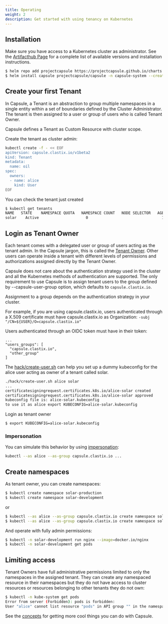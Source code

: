 ```yaml
---
title: Operating
weight: 2
description: Get started with using tenancy on Kubernetes
---
```



## Installation

Make sure you have access to a Kubernetes cluster as administrator. See the [Artifacthub Page](https://artifacthub.io/packages/helm/projectcapsule/capsule) for a complete list of available versions and installation instructions.

```bash
$ helm repo add projectcapsule https://projectcapsule.github.io/charts
$ helm install capsule projectcapsule/capsule -n capsule-system --create-namespace
```


## Create your first Tenant

In Capsule, a Tenant is an abstraction to group multiple namespaces in a single entity within a set of boundaries defined by the Cluster Administrator. The tenant is then assigned to a user or group of users who is called Tenant Owner.

Capsule defines a Tenant as Custom Resource with cluster scope.

Create the tenant as cluster admin:

```bash
kubectl create -f - << EOF
apiVersion: capsule.clastix.io/v1beta2
kind: Tenant
metadata:
  name: oil
spec:
  owners:
  - name: alice
    kind: User
EOF
```

You can check the tenant just created

```bash
$ kubectl get tenants
NAME   STATE    NAMESPACE QUOTA   NAMESPACE COUNT   NODE SELECTOR   AGE
solar    Active                     0                                 10s
```

## Login as Tenant Owner

Each tenant comes with a delegated user or group of users acting as the tenant admin. In the Capsule jargon, this is called the [Tenant Owner](/docs/concepts/ownership/). Other users can operate inside a tenant with different levels of permissions and authorizations assigned directly by the Tenant Owner.

Capsule does not care about the authentication strategy used in the cluster and all the Kubernetes methods of authentication are supported. The only requirement to use Capsule is to assign tenant users to the group defined by --capsule-user-group option, which defaults to `capsule.clastix.io`.

Assignment to a group depends on the authentication strategy in your cluster.

For example, if you are using capsule.clastix.io, users authenticated through a X.509 certificate must have capsule.clastix.io as Organization: `-subj "/CN=${USER}/O=capsule.clastix.io"`

Users authenticated through an OIDC token must have in their token:

```
...
"users_groups": [
  "capsule.clastix.io",
  "other_group"
]
```

The [hack/create-user.sh](https://github.com/projectcapsule/capsule/blob/main/hack/create-user.sh) can help you set up a dummy kubeconfig for the alice user acting as owner of a tenant called solar.

```bash
./hack/create-user.sh alice solar
...
certificatesigningrequest.certificates.k8s.io/alice-solar created
certificatesigningrequest.certificates.k8s.io/alice-solar approved
kubeconfig file is: alice-solar.kubeconfig
to use it as alice export KUBECONFIG=alice-solar.kubeconfig
```

Login as tenant owner

```bash
$ export KUBECONFIG=alice-solar.kubeconfig
```

### Impersonation

You can simulate this behavior by using [impersonation](https://kubernetes.io/docs/reference/access-authn-authz/authentication/#user-impersonation):

```bash
kubectl --as alice --as-group capsule.clastix.io ...
```

## Create namespaces

As tenant owner, you can create namespaces:

```bash
$ kubectl create namespace solar-production
$ kubectl create namespace solar-development
```

or 

```bash
$ kubectl --as alice --as-group capsule.clastix.io create namespace solar-production
$ kubectl --as alice --as-group capsule.clastix.io create namespace solar-development
```

And operate with fully admin permissions:

```bash
$ kubectl -n solar-development run nginx --image=docker.io/nginx 
$ kubectl -n solar-development get pods
```

## Limiting access

Tenant Owners have full administrative permissions limited to only the namespaces in the assigned tenant. They can create any namespaced resource in their namespaces but they do not have access to cluster resources or resources belonging to other tenants they do not own:

```bash
$ kubectl -n kube-system get pods
Error from server (Forbidden): pods is forbidden:
User "alice" cannot list resource "pods" in API group "" in the namespace "kube-system"
```

See the [concepts](/docs/concepts) for getting more cool things you can do with Capsule.